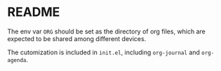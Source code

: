 # README

The env var `ORG` should be set as the directory of org files, which are expected to be shared among different devices.

The cutomization is included in `init.el`, including `org-journal` and `org-agenda`.

